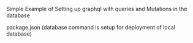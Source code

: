 Simple Example of Setting up graphql with queries and Mutations in the database

package.json (database command is setup for deployment of local database)